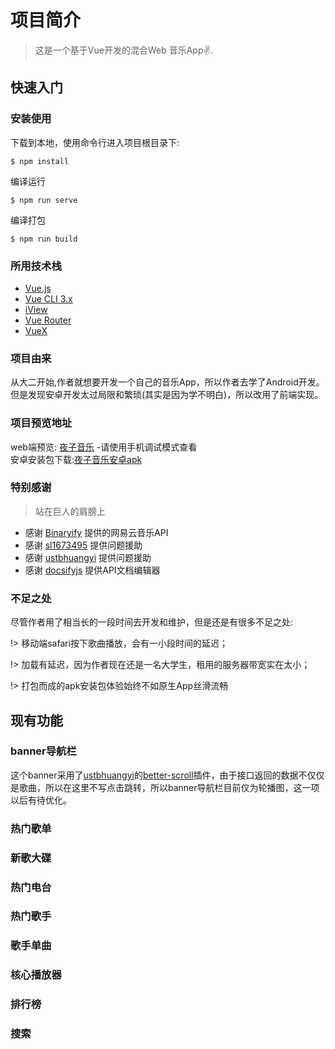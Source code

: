 # 项目简介
> 这是一个基于Vue开发的混合Web 音乐App✌️.
## 快速入门

### 安装使用
下载到本地，使用命令行进入项目根目录下:
```
$ npm install
```
编译运行
```
$ npm run serve
```
编译打包
```
$ npm run build
```
### 所用技术栈
- [Vue.js](https://cn.vuejs.org/v2/guide/)
- [Vue CLI 3.x](https://cli.vuejs.org/zh/guide/)
- [iView](https://www.iviewui.com/docs/guide/introduce)
- [Vue Router](https://router.vuejs.org/)
- [VueX](https://vuex.vuejs.org/) 

### 项目由来
从大二开始,作者就想要开发一个自己的音乐App，所以作者去学了Android开发。但是发现安卓开发太过局限和繁琐(其实是因为学不明白)，所以改用了前端实现。

### 项目预览地址
web端预览:        [夜子音乐](http://www.xieyezi.com/)  -请使用手机调试模式查看   
安卓安装包下载:[夜子音乐安卓apk](https://pan.baidu.com/s/12nZoeUGFS5f4SlTA3ch9xw)


### 特别感谢
>   站在巨人的肩膀上

  - 感谢 [Binaryify](https://binaryify.github.io/NeteaseCloudMusicApi/#/?id=neteasecloudmusicapi) 提供的网易云音乐API
  - 感谢 [sl1673495](https://github.com/sl1673495) 提供问题援助
  - 感谢 [ustbhuangyi](https://github.com/ustbhuangyi) 提供问题援助
  - 感谢 [docsifyjs](https://docsify.js.org/#/) 提供API文档编辑器   

### 不足之处
尽管作者用了相当长的一段时间去开发和维护，但是还是有很多不足之处:


!> 移动端safari按下歌曲播放，会有一小段时间的延迟；


!> 加载有延迟，因为作者现在还是一名大学生，租用的服务器带宽实在太小；

!> 打包而成的apk安装包体验始终不如原生App丝滑流畅





## 现有功能


### banner导航栏
这个banner采用了[ustbhuangyi](https://github.com/ustbhuangyi)的[better-scroll](https://github.com/ustbhuangyi/better-scroll)插件，由于接口返回的数据不仅仅是歌曲，所以在这里不写点击跳转，所以banner导航栏目前仅为轮播图，这一项以后有待优化。


### 热门歌单


### 新歌大碟



### 热门电台



### 热门歌手




### 歌手单曲




### 核心播放器




### 排行榜



### 搜索

